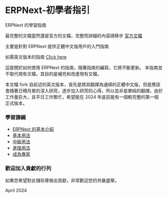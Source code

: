 # ERPNext-初學者指引
ERPNext 的學習指南

最完整的文檔當然還是官方的文檔，完整而詳細的內容請移步 [官方文檔](https://docs.erpnext.com/docs/user/manual/en/introduction/)

主要是針對 ERPNext 提供正體中文版用戶的入門指南

如需英文版本的指南 [Click here](https://github.com/sihaysistema/ERPNext-Guide/)

這是關於如何使用 ERPNext 的指南，隨著指南的編寫，它將不斷更新。
本指南並不取代現有文檔，其目的是補充和改進現有文檔。

本文檔 fork 自前述的英文版本，首先是將其翻譯為通順的正體中文版，但是應該會隨著日積月累的深入研究，逐步加入研究的心得，所以並非是單純的翻譯。由於工作量巨大，且平日工作繁忙，希望能在 2024 年底前能有一個較完整的第一個正式版本。

### 學習課綱
* [ERPNext 的基本介紹](/Home/Level0/0.md)
* [基本用法](/Home/Level1/1.md)
* [中級用法](/Home/Level2/2.md)
* [進階用法](/Home/Level3/2.md)
* [成為專家](/Home/Level4/4.md)

### 歡迎加入貢獻的行列
如果您希望對此儲存庫做出貢獻，非常歡迎您的共襄盛舉。

April 2024
